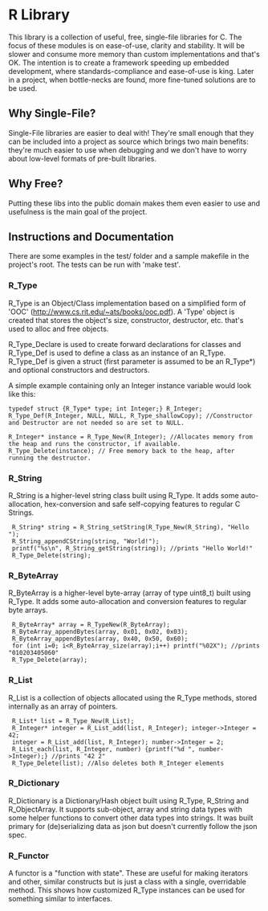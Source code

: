 # R Library
 This library is a collection of useful, free, single-file libraries for C. The focus of these modules is on ease-of-use, clarity and stability. It will be slower and consume more memory than custom implementations and that's OK. The intention is to create a framework speeding up embedded development, where standards-compliance and ease-of-use is king. Later in a project, when bottle-necks are found, more fine-tuned solutions are to be used.

## Why Single-File?
 Single-File libraries are easier to deal with! They're small enough that they can be included into a project as source which brings two main benefits: they're much easier to use when debugging and we don't have to worry about low-level formats of pre-built libraries.

## Why Free?
 Putting these libs into the public domain makes them even easier to use and usefulness is the main goal of the project.

## Instructions and Documentation
 There are some examples in the test/ folder and a sample makefile in the project's root. The tests can be run with 'make test'.

### R_Type
 R_Type is an Object/Class implementation based on a simplified form of 'OOC' (http://www.cs.rit.edu/~ats/books/ooc.pdf). A 'Type' object is created that stores the object's size, constructor, destructor, etc. that's used to alloc and free objects.

 R_Type_Declare is used to create forward declarations for classes and R_Type_Def is used to define a class as an instance of an R_Type. R_Type_Def is given a struct (first parameter is assumed to be an R_Type*) and optional constructors and destructors.

 A simple example containing only an Integer instance variable would look like this:
```
typedef struct {R_Type* type; int Integer;} R_Integer;
R_Type_Def(R_Integer, NULL, NULL, R_Type_shallowCopy); //Constructor and Destructor are not needed so are set to NULL.

R_Integer* instance = R_Type_New(R_Integer); //Allocates memory from the heap and runs the constructor, if available.
R_Type_Delete(instance); // Free memory back to the heap, after running the destructor.
```

### R_String
 R_String is a higher-level string class built using R_Type. It adds some auto-allocation, hex-conversion and safe self-copying features to regular C Strings.
```
 R_String* string = R_String_setString(R_Type_New(R_String), "Hello ");
 R_String_appendCString(string, "World!");
 printf("%s\n", R_String_getString(string)); //prints "Hello World!"
 R_Type_Delete(string);
```

### R_ByteArray
 R_ByteArray is a higher-level byte-array (array of type uint8_t) built using R_Type. It adds some auto-allocation and conversion features to regular byte arrays.
```
 R_ByteArray* array = R_TypeNew(R_ByteArray);
 R_ByteArray_appendBytes(array, 0x01, 0x02, 0x03);
 R_ByteArray_appendBytes(array, 0x40, 0x50, 0x60);
 for (int i=0; i<R_ByteArray_size(array);i++) printf("%02X"); //prints "010203405060"
 R_Type_Delete(array);
```

### R_List
 R_List is a collection of objects allocated using the R_Type methods, stored internally as an array of pointers.
```
 R_List* list = R_Type_New(R_List);
 R_Integer* integer = R_List_add(list, R_Integer); integer->Integer = 42;
 integer = R_List_add(list, R_Integer); number->Integer = 2;
 R_List_each(list, R_Integer, number) {printf("%d ", number->Integer);} //prints "42 2"
 R_Type_Delete(list); //Also deletes both R_Integer elements
```

### R_Dictionary
 R_Dictionary is a Dictionary/Hash object built using R_Type, R_String and R_ObjectArray. It supports sub-object, array and string data types with some helper functions to convert other data types into strings. It was built primary for (de)serializing data as json but doesn't currently follow the json spec.
 
### R_Functor
 A functor is a "function with state". These are useful for making iterators and other, similar constructs but is just a class with a single, overridable method. This shows how customized R_Type instances can be used for something similar to interfaces. 
